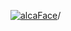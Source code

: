 [![alcaFace](https://camo.githubusercontent.com/2ee094c4af74cb0ec2e19388fccfb809837623e3/68747470733a2f2f7374617469632d63646e2e6a74766e772e6e65742f656d6f7469636f6e732f76312f3332383632362f312e30)](https://twitch.tv/Alca)/

<!--
# My "Popular" CodePens

<table>
	<tr>
		<th></th>
		<th>Title</th>
		<th>Last updated</th>
	</tr>
	<tr>
		<td><a href="https://codepen.io/Alca/pen/RwQoKyO" rel="nofollow"><img src="https://codepen.io/alca/pen/RwQoKyO/image/default.png" width="100" height="56.25"></a></td>
		<td><a href="https://codepen.io/Alca/pen/RwQoKyO" rel="nofollow">A Pen by Jacob Foster</a></td>
		<td>May 14, 2022</td>
	</tr>
	<tr>
		<td><a href="https://codepen.io/Alca/pen/ExQPbmz" rel="nofollow"><img src="https://codepen.io/alca/pen/ExQPbmz/image/default.png" width="100" height="56.25"></a></td>
		<td><a href="https://codepen.io/Alca/pen/ExQPbmz" rel="nofollow">A Pen by Jacob Foster</a></td>
		<td>May 8, 2022</td>
	</tr>
	<tr>
		<td><a href="https://codepen.io/Alca/pen/abqvLMx" rel="nofollow"><img src="https://codepen.io/alca/pen/abqvLMx/image/default.png" width="100" height="56.25"></a></td>
		<td><a href="https://codepen.io/Alca/pen/abqvLMx" rel="nofollow">A Pen by Jacob Foster</a></td>
		<td>May 6, 2022</td>
	</tr>
	<tr>
		<td><a href="https://codepen.io/Alca/pen/BaYyRGY" rel="nofollow"><img src="https://codepen.io/alca/pen/BaYyRGY/image/default.png" width="100" height="56.25"></a></td>
		<td><a href="https://codepen.io/Alca/pen/BaYyRGY" rel="nofollow">A Pen by Jacob Foster</a></td>
		<td>May 3, 2022</td>
	</tr>
	<tr>
		<td><a href="https://codepen.io/Alca/pen/YzezgVa" rel="nofollow"><img src="https://codepen.io/alca/pen/YzezgVa/image/default.png" width="100" height="56.25"></a></td>
		<td><a href="https://codepen.io/Alca/pen/YzezgVa" rel="nofollow">A Pen by Jacob Foster</a></td>
		<td>May 3, 2022</td>
	</tr>
	<tr>
		<td><a href="https://codepen.io/Alca/pen/VwQwmgz" rel="nofollow"><img src="https://codepen.io/alca/pen/VwQwmgz/image/default.png" width="100" height="56.25"></a></td>
		<td><a href="https://codepen.io/Alca/pen/VwQwmgz" rel="nofollow">A Pen by Jacob Foster</a></td>
		<td>May 1, 2022</td>
	</tr>
	<tr>
		<td><a href="https://codepen.io/Alca/pen/XWZWKzM" rel="nofollow"><img src="https://codepen.io/alca/pen/XWZWKzM/image/default.png" width="100" height="56.25"></a></td>
		<td><a href="https://codepen.io/Alca/pen/XWZWKzM" rel="nofollow">A Pen by Jacob Foster</a></td>
		<td>May 3, 2022</td>
	</tr>
	<tr>
		<td><a href="https://codepen.io/Alca/pen/KKQPOmX" rel="nofollow"><img src="https://codepen.io/alca/pen/KKQPOmX/image/default.png" width="100" height="56.25"></a></td>
		<td><a href="https://codepen.io/Alca/pen/KKQPOmX" rel="nofollow">A Pen by Jacob Foster</a></td>
		<td>May 2, 2022</td>
	</tr>
	<tr>
		<td><a href="https://codepen.io/Alca/pen/eYVOwwG" rel="nofollow"><img src="https://codepen.io/alca/pen/eYVOwwG/image/default.png" width="100" height="56.25"></a></td>
		<td><a href="https://codepen.io/Alca/pen/eYVOwwG" rel="nofollow">A Pen by Jacob Foster</a></td>
		<td>Apr 30, 2022</td>
	</tr>
	<tr>
		<td><a href="https://codepen.io/Alca/pen/XWVQvYd" rel="nofollow"><img src="https://codepen.io/alca/pen/XWVQvYd/image/default.png" width="100" height="56.25"></a></td>
		<td><a href="https://codepen.io/Alca/pen/XWVQvYd" rel="nofollow">A Pen by Jacob Foster</a></td>
		<td>Apr 24, 2022</td>
	</tr>
</table>

---

###### Last updated: Sat, 14 May 2022 05:27:40 GMT
-->
